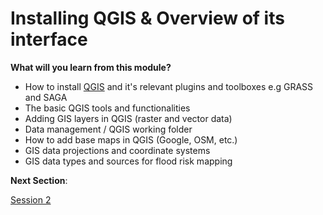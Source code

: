 # Installing QGIS & Overview of its interface
**What will you learn from this module?**

- How to install [QGIS](https://qgis.org/) and it's relevant plugins and toolboxes e.g GRASS and SAGA
- The basic QGIS tools and functionalities
- Adding GIS layers in QGIS (raster and vector data)
- Data management / QGIS working folder
- How to add base maps in QGIS (Google, OSM, etc.)
- GIS data projections and coordinate systems
- GIS data types and sources for flood risk mapping


**Next Section**: 

<a href="Session2.md" title="Session 2">Session 2</a>
